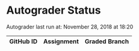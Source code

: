 # Autograder Status
Autograder last run at: November 28, 2018 at 18:20

| GitHub ID | Assignment | Graded Branch |
|-----------|------------|---------------|
